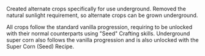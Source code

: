 Created alternate crops specifically for use underground. Removed the natural sunlight requirement, so alternate crops can be grown underground.

All crops follow the standard vanilla progression, requiring to be unlocked with their normal counterparts using "Seed" Crafting skills. 
Underground super corn also follows the vanilla progression and is also unlocked with the Super Corn (Seed) Recipe.
